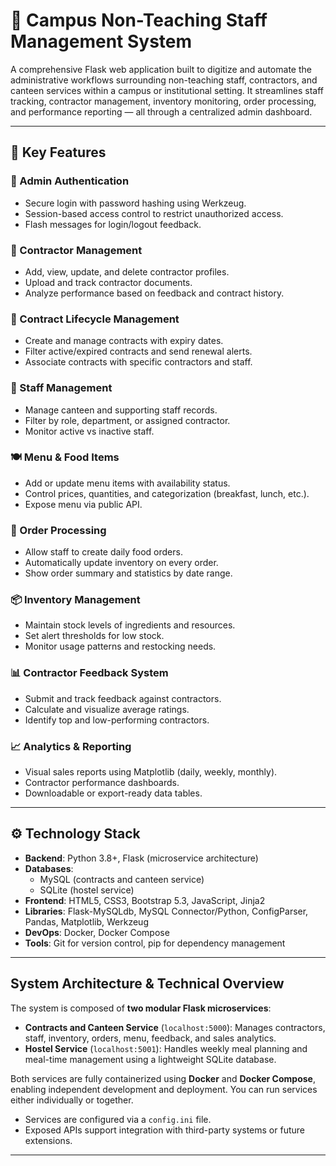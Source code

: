 # 🏫 Campus Non-Teaching Staff Management System

A comprehensive Flask web application built to digitize and automate the administrative workflows surrounding non-teaching staff, contractors, and canteen services within a campus or institutional setting. It streamlines staff tracking, contractor management, inventory monitoring, order processing, and performance reporting — all through a centralized admin dashboard.

---

## 🚀 Key Features

### 🔐 Admin Authentication
- Secure login with password hashing using Werkzeug.
- Session-based access control to restrict unauthorized access.
- Flash messages for login/logout feedback.

### 👷 Contractor Management
- Add, view, update, and delete contractor profiles.
- Upload and track contractor documents.
- Analyze performance based on feedback and contract history.

### 📑 Contract Lifecycle Management
- Create and manage contracts with expiry dates.
- Filter active/expired contracts and send renewal alerts.
- Associate contracts with specific contractors and staff.

### 👥 Staff Management
- Manage canteen and supporting staff records.
- Filter by role, department, or assigned contractor.
- Monitor active vs inactive staff.

### 🍽️ Menu & Food Items
- Add or update menu items with availability status.
- Control prices, quantities, and categorization (breakfast, lunch, etc.).
- Expose menu via public API.

### 🧾 Order Processing
- Allow staff to create daily food orders.
- Automatically update inventory on every order.
- Show order summary and statistics by date range.

### 📦 Inventory Management
- Maintain stock levels of ingredients and resources.
- Set alert thresholds for low stock.
- Monitor usage patterns and restocking needs.

### 📊 Contractor Feedback System
- Submit and track feedback against contractors.
- Calculate and visualize average ratings.
- Identify top and low-performing contractors.

### 📈 Analytics & Reporting
- Visual sales reports using Matplotlib (daily, weekly, monthly).
- Contractor performance dashboards.
- Downloadable or export-ready data tables.

---

## ⚙️ Technology Stack

- **Backend**: Python 3.8+, Flask (microservice architecture)
- **Databases**:
  - MySQL (contracts and canteen service)
  - SQLite (hostel service)
- **Frontend**: HTML5, CSS3, Bootstrap 5.3, JavaScript, Jinja2
- **Libraries**: Flask-MySQLdb, MySQL Connector/Python, ConfigParser, Pandas, Matplotlib, Werkzeug
- **DevOps**: Docker, Docker Compose
- **Tools**: Git for version control, pip for dependency management

---

## System Architecture & Technical Overview

The system is composed of **two modular Flask microservices**:

-  **Contracts and Canteen Service** (`localhost:5000`): Manages contractors, staff, inventory, orders, menu, feedback, and sales analytics.
-  **Hostel Service** (`localhost:5001`): Handles weekly meal planning and meal-time management using a lightweight SQLite database.

Both services are fully containerized using **Docker** and **Docker Compose**, enabling independent development and deployment. You can run services either individually or together.

- Services are configured via a `config.ini` file.
- Exposed APIs support integration with third-party systems or future extensions.
---



